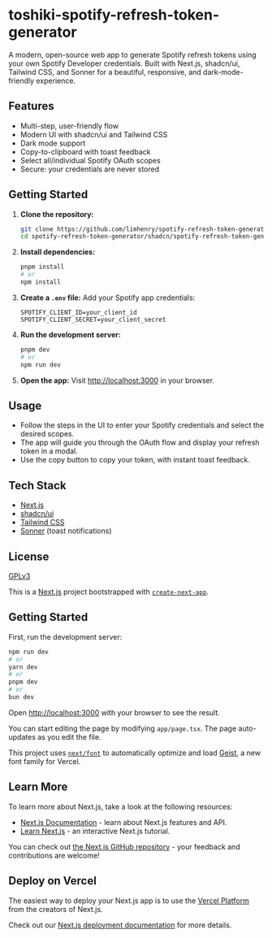 # toshiki-spotify-refresh-token-generator
A modern, open-source web app to generate Spotify refresh tokens using your own Spotify Developer credentials. Built with Next.js, shadcn/ui, Tailwind CSS, and Sonner for a beautiful, responsive, and dark-mode-friendly experience.

## Features
- Multi-step, user-friendly flow
- Modern UI with shadcn/ui and Tailwind CSS
- Dark mode support
- Copy-to-clipboard with toast feedback
- Select all/individual Spotify OAuth scopes
- Secure: your credentials are never stored

## Getting Started

1. **Clone the repository:**
	```sh
	git clone https://github.com/limhenry/spotify-refresh-token-generator.git
	cd spotify-refresh-token-generator/shadcn/spotify-refresh-token-generator-shadcn
	```

2. **Install dependencies:**
	```sh
	pnpm install
	# or
	npm install
	```

3. **Create a `.env` file:**
	Add your Spotify app credentials:
	```env
	SPOTIFY_CLIENT_ID=your_client_id
	SPOTIFY_CLIENT_SECRET=your_client_secret
	```

4. **Run the development server:**
	```sh
	pnpm dev
	# or
	npm run dev
	```

5. **Open the app:**
	Visit [http://localhost:3000](http://localhost:3000) in your browser.

## Usage
- Follow the steps in the UI to enter your Spotify credentials and select the desired scopes.
- The app will guide you through the OAuth flow and display your refresh token in a modal.
- Use the copy button to copy your token, with instant toast feedback.

## Tech Stack
- [Next.js](https://nextjs.org/)
- [shadcn/ui](https://ui.shadcn.com/)
- [Tailwind CSS](https://tailwindcss.com/)
- [Sonner](https://sonner.emilkowal.ski/) (toast notifications)

## License

[GPLv3](./LICENSE)

This is a [Next.js](https://nextjs.org) project bootstrapped with [`create-next-app`](https://nextjs.org/docs/app/api-reference/cli/create-next-app).

## Getting Started

First, run the development server:

```bash
npm run dev
# or
yarn dev
# or
pnpm dev
# or
bun dev
```

Open [http://localhost:3000](http://localhost:3000) with your browser to see the result.

You can start editing the page by modifying `app/page.tsx`. The page auto-updates as you edit the file.

This project uses [`next/font`](https://nextjs.org/docs/app/building-your-application/optimizing/fonts) to automatically optimize and load [Geist](https://vercel.com/font), a new font family for Vercel.

## Learn More

To learn more about Next.js, take a look at the following resources:

- [Next.js Documentation](https://nextjs.org/docs) - learn about Next.js features and API.
- [Learn Next.js](https://nextjs.org/learn) - an interactive Next.js tutorial.

You can check out [the Next.js GitHub repository](https://github.com/vercel/next.js) - your feedback and contributions are welcome!

## Deploy on Vercel

The easiest way to deploy your Next.js app is to use the [Vercel Platform](https://vercel.com/new?utm_medium=default-template&filter=next.js&utm_source=create-next-app&utm_campaign=create-next-app-readme) from the creators of Next.js.

Check out our [Next.js deployment documentation](https://nextjs.org/docs/app/building-your-application/deploying) for more details.
